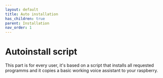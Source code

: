 ```yaml
---
layout: default
title: Auto installation
has_children: true
parent: Installation
nav_order: 1
---
```


# Autoinstall script

This part is for every user, it's based on a script that installs all requested programms and it copies
a basic working voice assistant to your raspberry.